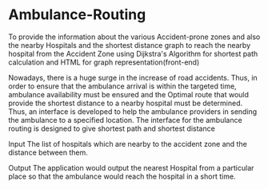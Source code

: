 # Ambulance-Routing
To provide the information about the various Accident-prone zones and also the nearby Hospitals and the shortest distance graph to reach the nearby hospital from the Accident Zone using Dijkstra's Algorithm for shortest path calculation and HTML for graph representation(front-end)

Nowadays, there is a huge surge in the increase of road accidents. Thus, in order to ensure that the ambulance arrival is within the targeted time, ambulance availability must be ensured and the Optimal route that would provide the shortest distance to a nearby hospital must be determined.  Thus, an interface is developed to help the ambulance providers in sending the ambulance to a specified location. The interface for the ambulance routing is designed to give shortest path and shortest distance

Input
The list of hospitals which are nearby to the accident zone and the distance between them.

Output
The application would output the nearest Hospital from a particular place so that the ambulance would reach the hospital in a short time. 


